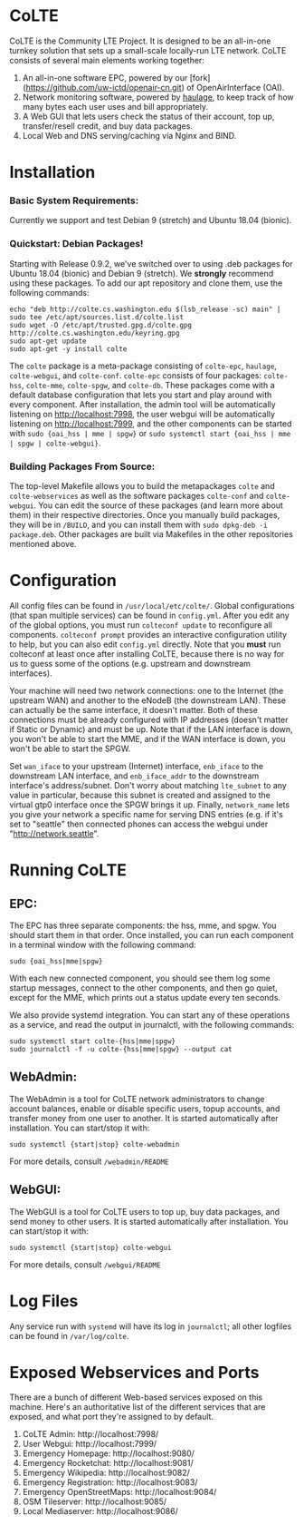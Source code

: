 # CoLTE
CoLTE is the Community LTE Project. It is designed to be an all-in-one turnkey solution that sets up a small-scale locally-run LTE network. CoLTE consists of several main elements working together:
1) An all-in-one software EPC, powered by our [fork] (https://github.com/uw-ictd/openair-cn.git) of OpenAirInterface (OAI).
2) Network monitoring software, powered by [haulage](https://github.com/uw-ictd/haulage), to keep track of how many bytes each user uses and bill appropriately.
3) A Web GUI that lets users check the status of their account, top up, transfer/resell credit, and buy data packages.
4) Local Web and DNS serving/caching via Nginx and BIND.

# Installation
### Basic System Requirements:
Currently we support and test Debian 9 (stretch) and Ubuntu 18.04 (bionic).

### Quickstart: Debian Packages!
Starting with Release 0.9.2, we've switched over to using .deb packages for Ubuntu 18.04 (bionic) and Debian 9 (stretch). We **strongly** recommend using these packages. To add our apt repository and clone them, use the following commands:
```
echo "deb http://colte.cs.washington.edu $(lsb_release -sc) main" | sudo tee /etc/apt/sources.list.d/colte.list
sudo wget -O /etc/apt/trusted.gpg.d/colte.gpg http://colte.cs.washington.edu/keyring.gpg
sudo apt-get update
sudo apt-get -y install colte
```
The `colte` package is a meta-package consisting of `colte-epc`, `haulage`, `colte-webgui`, and `colte-conf`. `colte-epc` consists of four packages: `colte-hss`, `colte-mme`, `colte-spgw`, and `colte-db`. These packages come with a default database configuration that lets you start and play around with every component. After installation, the admin tool will be automatically listening on [http://localhost:7998](http://localhost:7998), the user webgui will be automatically listening on [http://localhost:7999](http://localhost:7999), and the other components can be started with `sudo {oai_hss | mme | spgw}` or `sudo systemctl start {oai_hss | mme | spgw | colte-webgui}`.

### Building Packages From Source:
The top-level Makefile allows you to build the metapackages `colte` and `colte-webservices` as well as the software packages `colte-conf` and `colte-webgui`. You can edit the source of these packages (and learn more about them) in their respective directories. Once you manually build packages, they will be in `/BUILD`, and you can install them with `sudo dpkg-deb -i package.deb`. Other packages are built via Makefiles in the other repositories mentioned above.

# Configuration
All config files can be found in `/usr/local/etc/colte/`. Global configurations (that span multiple services) can be found in `config.yml`. After you edit any of the global options, you must run `colteconf update` to reconfigure all components. `colteconf prompt` provides an interactive configuration utility to help, but you can also edit `config.yml` directly. Note that you **must** run colteconf at least once after installing CoLTE, because there is no way for us to guess some of the options (e.g. upstream and downstream interfaces).

Your machine will need two network connections: one to the Internet (the upstream WAN) and another to the eNodeB (the downstream LAN). These can actually be the same interface, it doesn't matter. Both of these connections must be already configured with IP addresses (doesn't matter if Static or Dynamic) and must be up. Note that if the LAN interface is down, you won't be able to start the MME, and if the WAN interface is down, you won't be able to start the SPGW.

Set `wan_iface` to your upstream (Internet) interface, `enb_iface` to the downstream LAN interface, and `enb_iface_addr` to the downstream interface's address/subnet. Don't worry about matching `lte_subnet` to any value in particular, because this subnet is created and assigned to the virtual gtp0 interface once the SPGW brings it up. Finally, `network_name` lets you give your network a specific name for serving DNS entries (e.g. if it's set to "seattle" then connected phones can access the webgui under "http://network.seattle".

# Running CoLTE
## EPC:
The EPC has three separate components: the hss, mme, and spgw. You should start them in that order. Once installed, you can run each component in a terminal window with the following command:
```
sudo {oai_hss|mme|spgw}
```

With each new connected component, you should see them log some startup messages, connect to the other components, and then go quiet, except for the MME, which prints out a status update every ten seconds.

We also provide systemd integration. You can start any of these operations as a service, and read the output in journalctl, with the following commands:
```
sudo systemctl start colte-{hss|mme|spgw}
sudo journalctl -f -u colte-{hss|mme|spgw} --output cat
```

## WebAdmin:
The WebAdmin is a tool for CoLTE network administrators to change account balances, enable or disable specific users, topup accounts, and transfer money from one user to another. It is started automatically after installation. You can start/stop it with:
```
sudo systemctl {start|stop} colte-webadmin
```
For more details, consult `/webadmin/README`

## WebGUI:
The WebGUI is a tool for CoLTE users to top up, buy data packages, and send money to other users. It is started automatically after installation. You can start/stop it with:
```
sudo systemctl {start|stop} colte-webgui
```
For more details, consult `/webgui/README`

# Log Files
Any service run with `systemd` will have its log in `journalctl`; all other logfiles can be found in `/var/log/colte`.

# Exposed Webservices and Ports
There are a bunch of different Web-based services exposed on this machine. Here's an authoritative list of the different services that are exposed, and what port they're assigned to by default.

1. CoLTE Admin: http://localhost:7998/
2. User Webgui: http://localhost:7999/
3. Emergency Homepage: http://localhost:9080/
4. Emergency Rocketchat: http://localhost:9081/
5. Emergency Wikipedia: http://localhost:9082/
6. Emergency Registration: http://localhost:9083/
7. Emergency OpenStreetMaps: http://localhost:9084/
8. OSM Tileserver: http://localhost:9085/
9. Local Mediaserver: http://localhost:9086/
